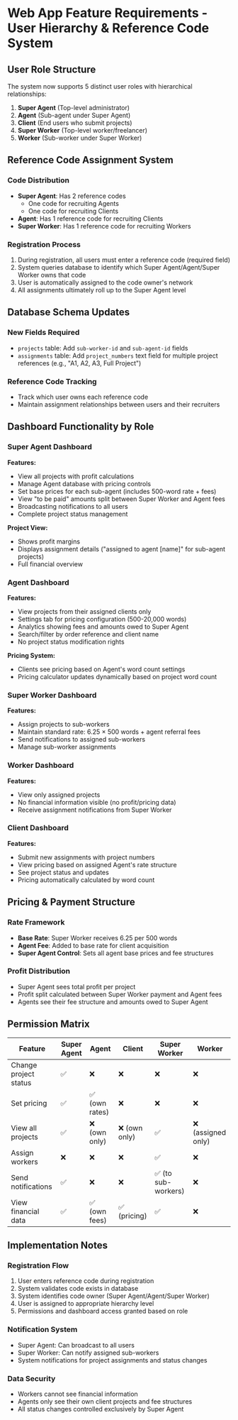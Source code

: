 # Web App Feature Requirements - User Hierarchy & Reference Code System

## User Role Structure
The system now supports 5 distinct user roles with hierarchical relationships:

1. **Super Agent** (Top-level administrator)
2. **Agent** (Sub-agent under Super Agent)  
3. **Client** (End users who submit projects)
4. **Super Worker** (Top-level worker/freelancer)
5. **Worker** (Sub-worker under Super Worker)

## Reference Code Assignment System

### Code Distribution
- **Super Agent**: Has 2 reference codes
  - One code for recruiting Agents
  - One code for recruiting Clients
- **Agent**: Has 1 reference code for recruiting Clients
- **Super Worker**: Has 1 reference code for recruiting Workers

### Registration Process
1. During registration, all users must enter a reference code (required field)
2. System queries database to identify which Super Agent/Agent/Super Worker owns that code
3. User is automatically assigned to the code owner's network
4. All assignments ultimately roll up to the Super Agent level

## Database Schema Updates

### New Fields Required
- `projects` table: Add `sub-worker-id` and `sub-agent-id` fields
- `assignments` table: Add `project_numbers` text field for multiple project references (e.g., "A1, A2, A3, Full Project")

### Reference Code Tracking
- Track which user owns each reference code
- Maintain assignment relationships between users and their recruiters

## Dashboard Functionality by Role

### Super Agent Dashboard
**Features:**
- View all projects with profit calculations
- Manage Agent database with pricing controls
- Set base prices for each sub-agent (includes 500-word rate + fees)
- View "to be paid" amounts split between Super Worker and Agent fees
- Broadcasting notifications to all users
- Complete project status management

**Project View:**
- Shows profit margins
- Displays assignment details ("assigned to agent [name]" for sub-agent projects)
- Full financial overview

### Agent Dashboard
**Features:**
- View projects from their assigned clients only
- Settings tab for pricing configuration (500-20,000 words)
- Analytics showing fees and amounts owed to Super Agent
- Search/filter by order reference and client name
- No project status modification rights

**Pricing System:**
- Clients see pricing based on Agent's word count settings
- Pricing calculator updates dynamically based on project word count

### Super Worker Dashboard
**Features:**
- Assign projects to sub-workers
- Maintain standard rate: 6.25 × 500 words + agent referral fees
- Send notifications to assigned sub-workers
- Manage sub-worker assignments

### Worker Dashboard
**Features:**
- View only assigned projects
- No financial information visible (no profit/pricing data)
- Receive assignment notifications from Super Worker

### Client Dashboard
**Features:**
- Submit new assignments with project numbers
- View pricing based on assigned Agent's rate structure
- See project status and updates
- Pricing automatically calculated by word count

## Pricing & Payment Structure

### Rate Framework
- **Base Rate**: Super Worker receives 6.25 per 500 words
- **Agent Fee**: Added to base rate for client acquisition
- **Super Agent Control**: Sets all agent base prices and fee structures

### Profit Distribution
- Super Agent sees total profit per project
- Profit split calculated between Super Worker payment and Agent fees
- Agents see their fee structure and amounts owed to Super Agent

## Permission Matrix

| Feature | Super Agent | Agent | Client | Super Worker | Worker |
|---------|-------------|-------|---------|--------------|---------|
| Change project status | ✅ | ❌ | ❌ | ❌ | ❌ |
| Set pricing | ✅ | ✅ (own rates) | ❌ | ❌ | ❌ |
| View all projects | ✅ | ❌ (own only) | ❌ (own only) | ✅ | ❌ (assigned only) |
| Assign workers | ❌ | ❌ | ❌ | ✅ | ❌ |
| Send notifications | ✅ | ❌ | ❌ | ✅ (to sub-workers) | ❌ |
| View financial data | ✅ | ✅ (own fees) | ✅ (pricing) | ✅ | ❌ |

## Implementation Notes

### Registration Flow
1. User enters reference code during registration
2. System validates code exists in database
3. System identifies code owner (Super Agent/Agent/Super Worker)
4. User is assigned to appropriate hierarchy level
5. Permissions and dashboard access granted based on role

### Notification System
- Super Agent: Can broadcast to all users
- Super Worker: Can notify assigned sub-workers
- System notifications for project assignments and status changes

### Data Security
- Workers cannot see financial information
- Agents only see their own client projects and fee structures
- All status changes controlled exclusively by Super Agent